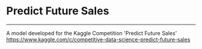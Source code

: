 # Predict Future Sales  
_____  
A model developed for the Kaggle Competition 'Predict Future Sales'  
https://www.kaggle.com/c/competitive-data-science-predict-future-sales 

